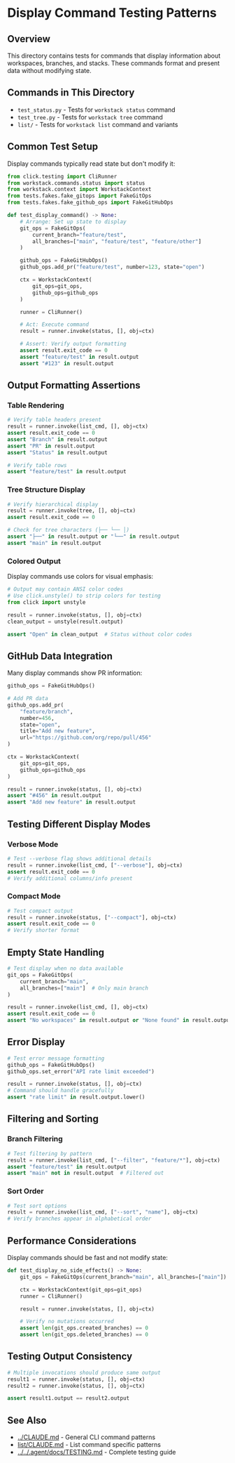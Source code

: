 # Display Command Testing Patterns

## Overview

This directory contains tests for commands that display information about workspaces, branches, and stacks. These commands format and present data without modifying state.

## Commands in This Directory

- `test_status.py` - Tests for `workstack status` command
- `test_tree.py` - Tests for `workstack tree` command
- `list/` - Tests for `workstack list` command and variants

## Common Test Setup

Display commands typically read state but don't modify it:

```python
from click.testing import CliRunner
from workstack.commands.status import status
from workstack.context import WorkstackContext
from tests.fakes.fake_gitops import FakeGitOps
from tests.fakes.fake_github_ops import FakeGitHubOps

def test_display_command() -> None:
    # Arrange: Set up state to display
    git_ops = FakeGitOps(
        current_branch="feature/test",
        all_branches=["main", "feature/test", "feature/other"]
    )

    github_ops = FakeGitHubOps()
    github_ops.add_pr("feature/test", number=123, state="open")

    ctx = WorkstackContext(
        git_ops=git_ops,
        github_ops=github_ops
    )

    runner = CliRunner()

    # Act: Execute command
    result = runner.invoke(status, [], obj=ctx)

    # Assert: Verify output formatting
    assert result.exit_code == 0
    assert "feature/test" in result.output
    assert "#123" in result.output
```

## Output Formatting Assertions

### Table Rendering

```python
# Verify table headers present
result = runner.invoke(list_cmd, [], obj=ctx)
assert result.exit_code == 0
assert "Branch" in result.output
assert "PR" in result.output
assert "Status" in result.output

# Verify table rows
assert "feature/test" in result.output
```

### Tree Structure Display

```python
# Verify hierarchical display
result = runner.invoke(tree, [], obj=ctx)
assert result.exit_code == 0

# Check for tree characters (├── └── │)
assert "├──" in result.output or "└──" in result.output
assert "main" in result.output
```

### Colored Output

Display commands use colors for visual emphasis:

```python
# Output may contain ANSI color codes
# Use click.unstyle() to strip colors for testing
from click import unstyle

result = runner.invoke(status, [], obj=ctx)
clean_output = unstyle(result.output)

assert "Open" in clean_output  # Status without color codes
```

## GitHub Data Integration

Many display commands show PR information:

```python
github_ops = FakeGitHubOps()

# Add PR data
github_ops.add_pr(
    "feature/branch",
    number=456,
    state="open",
    title="Add new feature",
    url="https://github.com/org/repo/pull/456"
)

ctx = WorkstackContext(
    git_ops=git_ops,
    github_ops=github_ops
)

result = runner.invoke(status, [], obj=ctx)
assert "#456" in result.output
assert "Add new feature" in result.output
```

## Testing Different Display Modes

### Verbose Mode

```python
# Test --verbose flag shows additional details
result = runner.invoke(list_cmd, ["--verbose"], obj=ctx)
assert result.exit_code == 0
# Verify additional columns/info present
```

### Compact Mode

```python
# Test compact output
result = runner.invoke(status, ["--compact"], obj=ctx)
assert result.exit_code == 0
# Verify shorter format
```

## Empty State Handling

```python
# Test display when no data available
git_ops = FakeGitOps(
    current_branch="main",
    all_branches=["main"]  # Only main branch
)

result = runner.invoke(list_cmd, [], obj=ctx)
assert result.exit_code == 0
assert "No workspaces" in result.output or "None found" in result.output
```

## Error Display

```python
# Test error message formatting
github_ops = FakeGitHubOps()
github_ops.set_error("API rate limit exceeded")

result = runner.invoke(status, [], obj=ctx)
# Command should handle gracefully
assert "rate limit" in result.output.lower()
```

## Filtering and Sorting

### Branch Filtering

```python
# Test filtering by pattern
result = runner.invoke(list_cmd, ["--filter", "feature/*"], obj=ctx)
assert "feature/test" in result.output
assert "main" not in result.output  # Filtered out
```

### Sort Order

```python
# Test sort options
result = runner.invoke(list_cmd, ["--sort", "name"], obj=ctx)
# Verify branches appear in alphabetical order
```

## Performance Considerations

Display commands should be fast and not modify state:

```python
def test_display_no_side_effects() -> None:
    git_ops = FakeGitOps(current_branch="main", all_branches=["main"])

    ctx = WorkstackContext(git_ops=git_ops)
    runner = CliRunner()

    result = runner.invoke(status, [], obj=ctx)

    # Verify no mutations occurred
    assert len(git_ops.created_branches) == 0
    assert len(git_ops.deleted_branches) == 0
```

## Testing Output Consistency

```python
# Multiple invocations should produce same output
result1 = runner.invoke(status, [], obj=ctx)
result2 = runner.invoke(status, [], obj=ctx)

assert result1.output == result2.output
```

## See Also

- [../CLAUDE.md](../CLAUDE.md) - General CLI command patterns
- [list/CLAUDE.md](list/CLAUDE.md) - List command specific patterns
- [../../.agent/docs/TESTING.md](../../../.agent/docs/TESTING.md) - Complete testing guide
